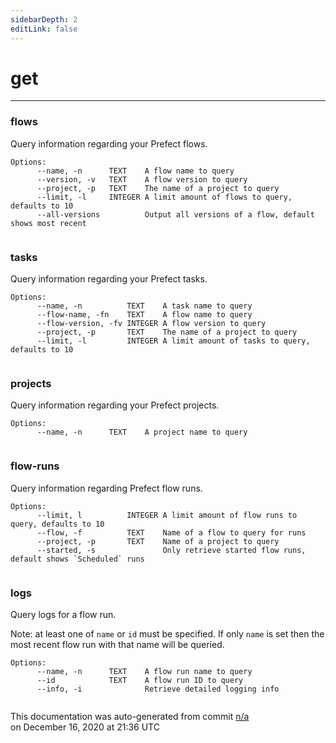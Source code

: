 ```yaml
---
sidebarDepth: 2
editLink: false
---
```

# get
---
<h3>flows</h3>
  Query information regarding your Prefect flows.

  <pre><code>Options:<br>      --name, -n      TEXT    A flow name to query<br>      --version, -v   TEXT    A flow version to query<br>      --project, -p   TEXT    The name of a project to query<br>      --limit, -l     INTEGER A limit amount of flows to query, defaults to 10<br>      --all-versions          Output all versions of a flow, default shows most recent<br><br></code></pre><h3>tasks</h3>
  Query information regarding your Prefect tasks.

  <pre><code>Options:<br>      --name, -n          TEXT    A task name to query<br>      --flow-name, -fn    TEXT    A flow name to query<br>      --flow-version, -fv INTEGER A flow version to query<br>      --project, -p       TEXT    The name of a project to query<br>      --limit, -l         INTEGER A limit amount of tasks to query, defaults to 10<br><br></code></pre><h3>projects</h3>
  Query information regarding your Prefect projects.

  <pre><code>Options:<br>      --name, -n      TEXT    A project name to query<br><br></code></pre><h3>flow-runs</h3>
  Query information regarding Prefect flow runs.

  <pre><code>Options:<br>      --limit, l          INTEGER A limit amount of flow runs to query, defaults to 10<br>      --flow, -f          TEXT    Name of a flow to query for runs<br>      --project, -p       TEXT    Name of a project to query<br>      --started, -s               Only retrieve started flow runs, default shows `Scheduled` runs<br><br></code></pre><h3>logs</h3>
  Query logs for a flow run.

  Note: at least one of `name` or `id` must be specified. If only `name` is
  set then the most recent flow run with that name will be queried.

  <pre><code>Options:<br>      --name, -n      TEXT    A flow run name to query<br>      --id            TEXT    A flow run ID to query<br>      --info, -i              Retrieve detailed logging info<br><br></code></pre>
<p class="auto-gen">This documentation was auto-generated from commit <a href='https://github.com/PrefectHQ/prefect/commit/n/a'>n/a</a> </br>on December 16, 2020 at 21:36 UTC</p>